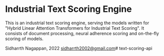 # Industrial Text Scoring Engine

This is an industrial text scoring engine, serving the models written for "Hybrid Linear Attention Transformers for Industrial Text Scoring". It consists of document processing, neural adherence scoring and on-the-fly scoring of models.

Sidharrth Nagappan, 2022
sidharrth2002@gmail.com# text-scoring-api
